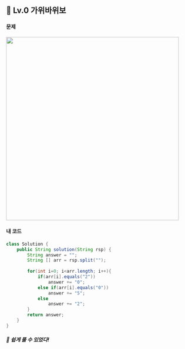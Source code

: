 ## 📍 Lv.0 가위바위보 <br>

#### 문제 <br>
<img src="https://github.com/yejinsohn/TIL/assets/104317217/80cc095d-7692-4bb7-a324-5cda1d81f55a" width="470" height="500"/>

#### 내 코드 <br>

```Java
class Solution {
    public String solution(String rsp) {
        String answer = "";
        String [] arr = rsp.split("");
        
        for(int i=0; i<arr.length; i++){
            if(arr[i].equals("2"))
                answer += "0";
            else if(arr[i].equals("0"))
                answer += "5";
            else
                answer += "2";
        }
        return answer;
    }
}
```

##### 🌿 쉽게 풀 수 있었다!
